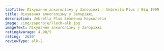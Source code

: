 ```yaml
---
tabTitle: Лікування алкоголізму у Запоріжжі | Umbrella Plus | Від 1999 грн
title: Лікування алкоголізму у Запоріжжі
description: Umbrella Plus Безпечна Наркологія
image: /img/zaporoje/7lech-alk.jpg
imageText: Лікування алкоголізму у Запоріжжі
ratingAvarage: 4.98/5
rating: '2620'
reviewType: alk-2
---
```



